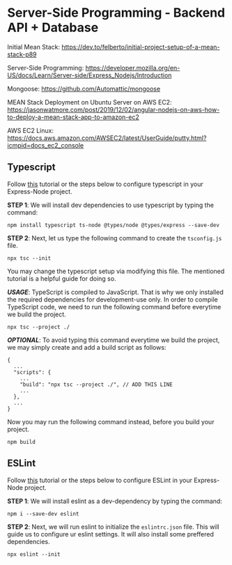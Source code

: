# Server-Side Programming - Backend API + Database

Initial Mean Stack: https://dev.to/felberto/initial-project-setup-of-a-mean-stack-p89

Server-Side Programming: https://developer.mozilla.org/en-US/docs/Learn/Server-side/Express_Nodejs/Introduction

Mongoose: https://github.com/Automattic/mongoose

MEAN Stack Deployment on Ubuntu Server on AWS EC2: https://jasonwatmore.com/post/2019/12/02/angular-nodejs-on-aws-how-to-deploy-a-mean-stack-app-to-amazon-ec2

AWS EC2 Linux: https://docs.aws.amazon.com/AWSEC2/latest/UserGuide/putty.html?icmpid=docs_ec2_console

## Typescript

Follow [this](https://www.pullrequest.com/blog/intro-to-using-typescript-in-a-nodejs-express-project/) tutorial or the steps below to configure typescript in your Express-Node project.

**STEP 1**: We will install dev dependencies to use typescript by typing the command:

```
npm install typescript ts-node @types/node @types/express --save-dev
```

**STEP 2**: Next, let us type the following command to create the `tsconfig.js` file.

```
npx tsc --init
```

You may change the typescript setup via modifying this file. The mentioned tutorial is a helpful guide for doing so.

**_USAGE_**: TypeScript is compiled to JavaScript. That is why we only installed the required dependencies for development-use only. In order to compile TypeScript code, we need to run the following command before everytime we build the project.

```
npx tsc --project ./
```

**_OPTIONAL_**: To avoid typing this command everytime we build the project, we may simply create and add a build script as follows:

```
{
  ...
  "scripts": {
    ...
    "build": "npx tsc --project ./", // ADD THIS LINE
    ...
  },
  ...
}
```

Now you may run the following command instead, before you build your project.

```
npm build
```

## ESLint

Follow [this](https://www.section.io/engineering-education/node-eslint/) tutorial or the steps below to configure ESLint in your Express-Node project.

**STEP 1**: We will install eslint as a dev-dependency by typing the command:

```
npm i --save-dev eslint
```

**STEP 2**: Next, we will run eslint to initialize the `eslintrc.json` file. This will guide us to configure ur eslint settings. It will also install some preffered dependencies.

```
npx eslint --init
```
